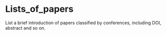 # Lists_of_papers
List a brief introduction of papers classified by conferences, including DOI, abstract and so on.
